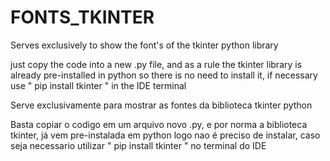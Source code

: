 # FONTS_TKINTER
Serves exclusively to show the font's of the tkinter python library

just copy the code into a new .py file, and as a rule the tkinter library is already pre-installed in python so there is no need to install it, if necessary use " pip install tkinter " in the IDE terminal

Serve exclusivamente para mostrar as fontes da biblioteca tkinter python

Basta copiar o codigo em um arquivo novo .py, e por norma a biblioteca tkinter, já vem pre-instalada em python logo nao é preciso de instalar, caso seja necessario utilizar " pip install tkinter " no terminal do IDE

